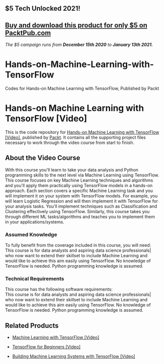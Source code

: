 ## $5 Tech Unlocked 2021!
[Buy and download this product for only $5 on PacktPub.com](https://www.packtpub.com/)
-----
*The $5 campaign         runs from __December 15th 2020__ to __January 13th 2021.__*

# Hands-on-Machine-Learning-with-TensorFlow
Codes for Hands-on Machine Learning with TensorFlow, Published by Packt
# Hands-on Machine Learning with TensorFlow [Video]
This is the code repository for [Hands-on Machine Learning with TensorFlow [Video]](), published by [Packt](https://www.packtpub.com/?utm_source=github). It contains all the supporting project files necessary to work through the video course from start to finish.
## About the Video Course
With this course you'll learn to take your data analysis and Python programming skills to the next level via Machine Learning using TensorFlow. This course focuses on key Machine Learning techniques and algorithms and you'll apply them practically using TensorFlow models in a hands-on approach. Each section covers a specific Machine Learning task and you will implement it on your system with TensorFlow models. For example, you will learn Logistic Regression and will then implement it with TensorFlow for your analysis tasks. You'll implement techniques such as Classification and Clustering effectively using TensorFlow. Similarly, this course takes you through different ML tasks/algorithms and teaches you to implement them in your applications/systems.





### Assumed Knowledge
To fully benefit from the coverage included in this course, you will need:<br/>
This course is for data analysts and aspiring data science professionals| who now want to extend their skillset to include Machine Learning and would like to achieve this aim easily using TensorFlow. No knowledge of TensorFlow is needed. Python programming knowledge is assumed.
### Technical Requirements
This course has the following software requirements:<br/>
This course is for data analysts and aspiring data science professionals| who now want to extend their skillset to include Machine Learning and would like to achieve this aim easily using TensorFlow. No knowledge of TensorFlow is needed. Python programming knowledge is assumed.

## Related Products
* [Machine Learning with TensorFlow [Video]]()

* [TensorFlow for Beginners [Video]]()

* [Building Machine Learning Systems with TensorFlow [Video]]()

